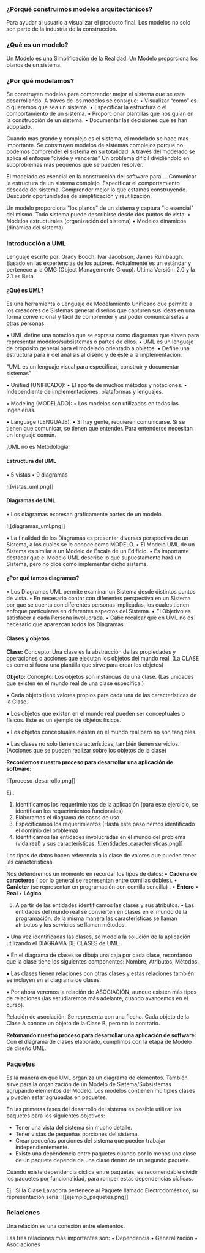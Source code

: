### ¿Porqué construimos modelos arquitectónicos?

Para ayudar al usuario a visualizar el producto final.
Los modelos no solo son parte de la industria de la construcción.

### ¿Qué es un modelo?

Un Modelo es una Simplificación de la Realidad.
Un Modelo proporciona los planos de un sistema.

### ¿Por qué modelamos?

Se construyen modelos para comprender mejor el sistema que se esta desarrollando.
A través de los modelos se consigue: 
	• Visualizar “como” es o queremos que sea un sistema. 
	• Especificar la estructura o el comportamiento de un sistema. 
	• Proporcionar plantillas que nos guían en la construcción de un sistema. 
	• Documentar las decisiones que se han adoptado.

Cuando mas grande y complejo es el sistema, el modelado se hace mas importante.
Se construyen modelos de sistemas complejos porque no podemos comprender el sistema en su totalidad.
A través del modelado se aplica el enfoque “divide y vencerás”
Un problema difícil dividiéndolo en subproblemas mas pequeños que se pueden resolver.

El modelado es esencial en la construcción del software para …
	Comunicar la estructura de un sistema complejo. 
	Especificar el comportamiento deseado del sistema. 
	Comprender mejor lo que estamos construyendo.
	Descubrir oportunidades de simplificación y reutilización.

Un modelo proporciona "los planos" de un sistema y captura "lo esencial"
del mismo.
Todo sistema puede describirse desde dos puntos de vista:
	• Modelos estructurales (organización del sistema) 
	• Modelos dinámicos (dinámica del sistema)

### Introducción a UML

Lenguaje escrito por: Grady Booch, Ivar Jacobson, James Rumbaugh.
Basado en las experiencias de los autores.
Actualmente es un estándar y pertenece a la OMG (Object Managemente Group).
Ultima Versión: 2.0 y la 2.1 es Beta.

#### ¿Qué es UML?

Es una herramienta o Lenguaje de Modelamiento Unificado que permite a los creadores de Sistemas generar diseños que capturen sus ideas en una forma convencional y fácil de comprender y así poder comunicárselas a otras personas.

• UML define una notación que se expresa como diagramas que sirven para representar modelos/subsistemas o partes de ellos. 
• UML es un lenguaje de propósito general para el modelado orientado a objetos.
• Define una estructura para ir del análisis al diseño y de éste a la implementación.

"UML es un lenguaje visual para especificar, construir y documentar sistemas”

• Unified (UNIFICADO): 
	• El aporte de muchos métodos y notaciones. 
	• Independiente de implementaciones, plataformas y lenguajes.

• Modeling (MODELADO): 
	• Los modelos son utilizados en todas las ingenierías.

• Language (LENGUAJE): 
	• Si hay gente, requieren comunicarse. Si se tienen que comunicar, se tienen que entender. Para entenderse necesitan un lenguaje común.

¡UML no es Metodología!

#### Estructura del UML

• 5 vistas
• 9 diagramas 

![[vistas_uml.png]]

#### Diagramas de UML

• Los diagramas expresan gráficamente partes de un modelo.

![[diagramas_uml.png]]

• La finalidad de los Diagramas es presentar diversas perspectiva de un Sistema, a los cuales se le conoce como MODELO.
• El Modelo UML de un Sistema es similar a un Modelo de Escala de un Edificio. 
• Es importante destacar que el Modelo UML describe lo que supuestamente hará un Sistema, pero no dice como implementar dicho sistema.

#### ¿Por qué tantos diagramas?

• Los Diagramas UML permite examinar un Sistema desde distintos puntos de vista. 
• En necesario contar con diferentes perspectiva en un Sistema por que se cuenta con diferentes personas implicadas, los cuales tienen enfoque particulares en diferentes aspectos del Sistema. 
• El Objetivo es satisfacer a cada Persona involucrada.
• Cabe recalcar que en UML no es necesario que aparezcan todos los Diagramas.

#### Clases y objetos

**Clase:**
	Concepto: Una clase es la abstracción de las propiedades y operaciones o acciones que ejecutan los objetos del mundo real. (La CLASE es como si fuera una plantilla que sirve para crear los objetos)

**Objeto:**
	Concepto: Los objetos son instancias de una clase. (Las unidades que existen en el mundo real de una clase específica.)

• Cada objeto tiene valores propios para cada una de las características de la Clase.

• Los objetos que existen en el mundo real pueden ser conceptuales o físicos. Este es un ejemplo de objetos físicos.

• Los objetos conceptuales existen en el mundo real pero no son tangibles.

• Las clases no solo tienen características, también tienen servicios. (Acciones que se pueden realizar sobre los objetos de la clase)

**Recordemos nuestro proceso para desarrollar una aplicación de software:**

![[proceso_desarrollo.png]]

**Ej.**: 

1. Identificamos los requerimientos de la aplicación (para este ejercicio, se identifican los requerimientos funcionales) 
2. Elaboramos el diagrama de casos de uso
3. Especificamos los requerimientos (Hasta este paso hemos identificado el dominio del problema)
4. Identificamos las entidades involucradas en el mundo del problema (vida real) y sus características.
![[entidades_caracteristicas.png]]

Los tipos de datos hacen referencia a la clase de valores que pueden tener las características.

Nos detendremos un momento en recordar los tipos de datos:
	• **Cadena de caracteres** ( por lo general se representan entre comillas dobles).
	• **Carácter** (se representan en programación con comilla sencilla) .
	• **Entero** 
	• **Real** 
	• **Lógico** 

5. A partir de las entidades identificamos las clases y sus atributos.
	• Las entidades del mundo real se convierten en clases en el mundo de la programación, de la misma manera las características se llaman atributos y los servicios se llaman métodos.
 
 • Una vez identificadas las clases, se modela la solución de la aplicación utilizando el DIAGRAMA DE CLASES de UML.
 
 • En el diagrama de clases se dibuja una caja por cada clase, recordando que la clase tiene los siguientes componentes: Nombre, Atributos, Métodos. 
 
 • Las clases tienen relaciones con otras clases y estas relaciones también se incluyen en el diagrama de clases.

• Por ahora veremos la relación de ASOCIACIÓN, aunque existen más tipos de relaciones (las estudiaremos más adelante, cuando avancemos en el curso).

Relación de asociación: Se representa con una flecha. Cada objeto de la Clase A conoce un objeto de la Clase B, pero no lo contrario.

**Retomando nuestro proceso para desarrollar una aplicación de software:**
    Con el diagrama de clases elaborado, cumplimos con la etapa de Modelo de diseño UML.

### Paquetes

Es la manera en que UML organiza un diagrama de elementos. También sirve para la organización de un Modelo de Sistema/Subsistemas agrupando elementos del Modelo. 
Los modelos contienen múltiples clases y pueden estar agrupadas en paquetes.

En las primeras fases del desarrollo del sistema es posible utilizar los paquetes para los siguientes objetivos:
- Tener una vista del sistema sin mucho detalle. 
- Tener vistas de pequeñas porciones del sistema. 
- Crear pequeñas porciones del sistema que pueden trabajar independientemente. 
- Existe una dependencia entre paquetes cuando por lo menos una clase de un paquete depende de una clase dentro de un segundo paquete.

Cuando existe dependencia cíclica entre paquetes, es recomendable dividir los paquetes por funcionalidad, para romper estas dependencias cíclicas.

Ej.: Si la Clase Lavadora pertenece al Paquete llamado Electrodoméstico, su representación seria:
![[ejemplo_paquetes.png]]

### Relaciones

Una relación es una conexión entre elementos.

Las tres relaciones más importantes son: 
	• Dependencia 
	• Generalización 
	• Asociaciones
